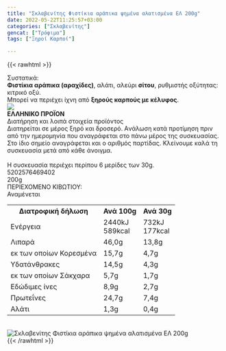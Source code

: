 ```yaml
---
title: "Σκλαβενίτης Φιστίκια αράπικα ψημένα αλατισμένα ΕΛ 200g"
date: 2022-05-22T11:25:57+03:00
categories: ["Σκλαβενίτης"]
gencat: ["Τρόφιμα"]
tags: ["Ξηροί Καρποί"]

---
```

{{< rawhtml >}}

<div class="sload492"><div class="product"><div id="sistatika">Συστατικά:</div><div class="alltext"><b>Φιστίκια αράπικα (αραχίδες)</b>, αλάτι, αλεύρι <b>σίτου</b>, ρυθμιστής οξύτητας: κιτρικό οξύ.<br>Μπορεί να περιέχει ίχνη από <b>ξηρούς καρπούς με κέλυφος</b>.</div><div id="flag"><div id="flagimage"><img src="/media/icons/gr.svg"></div><span id="flagtext"><b>ΕΛΛΗΝΙΚΟ ΠΡΟΪΟΝ</b></span></div><div id="loipa">Διατήρηση και λοιπά στοιχεία προϊόντος</div><div class="alltext">Διατηρείται σε μέρος ξηρό και δροσερό. Aνάλωση κατά προτίμηση πριν από την ημερομηνία που αναγράφεται στο πάνω μέρος της συσκευασίας. Στο ίδιο σημείο αναγράφεται και ο αριθμός παρτίδας. Κλείνουμε καλά τη συσκευασία μετά από κάθε άνοιγμα.<br><br>Η συσκευασία περιέχει περίπου 6 μερίδες των 30g.</div><div id="barcode"><div id="barimage1"></div><span id="bartext">5202576469402</span></div><div id="varos"><div id="varosimage1"></div><span id="varostext">200g</span></div><div id="kivotio">ΠΕΡΙΕΧΟΜΕΝΟ ΚΙΒΩΤΙΟΥ:<br>Αναμένεται</div><div class="tabout"><table id="diatable"><tbody><tr><th>Διατροφική δήλωση</th><th>Ανά 100g</th><th>Ανά 30g</th></tr><tr><td class="texr2">Ενέργεια</td><td class="texr">2440kJ<br>589kcal</td><td class="texr">732kJ<br>177kcal</td></tr><tr><td class="texr2">Λιπαρά</td><td class="texr">46,0g</td><td class="texr">13,8g</td></tr><tr><td class="gray">εκ των οποίων Κορεσµένα</td><td class="gray2">15,7g</td><td class="gray2">4,7g</td></tr><tr><td class="texr2">Yδατάνθρακες</td><td class="texr">14,5g</td><td class="texr">4,3g</td></tr><tr><td class="gray">εκ των οποίων Σάκχαρα</td><td class="gray2">5,7g</td><td class="gray2">1,7g</td></tr><tr><td class="texr2">Eδώδιμες ίνες</td><td class="texr">8,9g</td><td class="texr">2,7g</td></tr><tr><td class="texr2">Πρωτεΐνες</td><td class="texr">24,7g</td><td class="texr">7,4g</td></tr><tr><td class="texr2">Αλάτι</td><td class="texr">1,3g</td><td class="texr">0,4g</td></tr></tbody></table></div><br><div class="pimg"><img alt="Σκλαβενίτης Φιστίκια αράπικα ψημένα αλατισμένα ΕΛ 200g" title="Σκλαβενίτης Φιστίκια αράπικα ψημένα αλατισμένα ΕΛ 200g" src="/media/images/sklavenitis-fistikia-arapika-pshmena-alatismena-el-200g.jpg"></div></div></div>
{{< /rawhtml >}}


